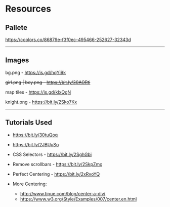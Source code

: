 # Resources

## Pallete
https://coolors.co/86879e-f3f0ec-495466-252627-32343d

------
## Images

bg.png - https://is.gd/hqYi9k

~~girl.png | boy.png - https://bit.ly/30AORti~~

map tiles - https://is.gd/kIxQgN

knight.png - https://bit.ly/2Sko7Kx

------
## Tutorials Used

* https://bit.ly/30tuQoq

* https://bit.ly/2JBUuSo

* CSS Selectors - https://bit.ly/2SghGbi

* Remove scrollbars - https://bit.ly/2SkpZmx

* Perfect Centering - https://bit.ly/2xRvoYQ
* More Centering:
    * http://www.tipue.com/blog/center-a-div/
    * https://www.w3.org/Style/Examples/007/center.en.html